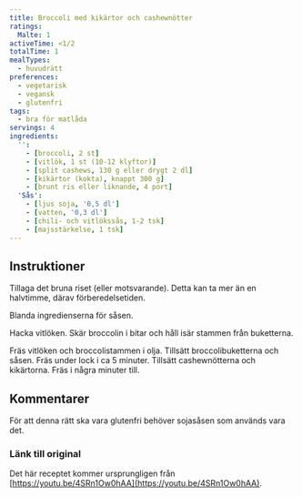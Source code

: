 ```yaml
---
title: Broccoli med kikärtor och cashewnötter
ratings:
  Malte: 1
activeTime: <1/2
totalTime: 1
mealTypes:
  - huvudrätt
preferences:
  - vegetarisk
  - vegansk
  - glutenfri
tags:
  - bra för matlåda
servings: 4
ingredients:
  '':
    - [broccoli, 2 st]
    - [vitlök, 1 st (10-12 klyftor)]
    - [split cashews, 130 g eller drygt 2 dl]
    - [kikärtor (kokta), knappt 300 g]
    - [brunt ris eller liknande, 4 port]
  'Sås':
    - [ljus soja, '0,5 dl']
    - [vatten, '0,3 dl']
    - [chili- och vitlökssås, 1-2 tsk]
    - [majsstärkelse, 1 tsk]
---
```


## Instruktioner

Tillaga det bruna riset (eller motsvarande). Detta kan ta mer än en halvtimme, därav förberedelsetiden.

Blanda ingredienserna för såsen.

Hacka vitlöken. Skär broccolin i bitar och håll isär stammen från buketterna.

Fräs vitlöken och broccolistammen i olja. Tillsätt broccolibuketterna och såsen. Fräs under lock i ca 5 minuter. Tillsätt cashewnötterna och kikärtorna. Fräs i några minuter till.

## Kommentarer

För att denna rätt ska vara glutenfri behöver sojasåsen som används vara det.

### Länk till original

Det här receptet kommer ursprungligen från [https://youtu.be/4SRn1Ow0hAA](https://youtu.be/4SRn1Ow0hAA).
